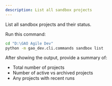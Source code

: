 ```yaml
---
description: List all sandbox projects
---
```


List all sandbox projects and their status.

Run this command:

```bash
cd "D:\GAO Agile Dev"
python -m gao_dev.cli.commands sandbox list
```

After showing the output, provide a summary of:
- Total number of projects
- Number of active vs archived projects
- Any projects with recent runs

